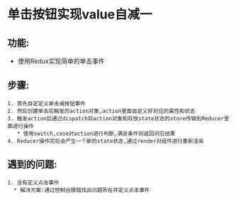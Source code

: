 # 单击按钮实现value自减一
## 功能:
   * 使用Redux实现简单的单击事件
## 步骤:
    1. 首先自定定义单击减按钮事件
    2. 然后创建单击后触发的action对象,action里面自定义好对应的属性和状态
    3. 触发action后通过dispatch将action对象和存放state状态的store传输到Reducer里面进行操作
       * 使用switch,case对action进行判断,满足条件则返回对应结果
    4. Reducer操作完后会产生一个新的state状态,通过render对组件进行重新渲染
## 遇到的问题:
    1. 没有定义点击事件
      * 解决方案:通过控制台报错找出问题所在并定义点击事件
